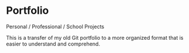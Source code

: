 Portfolio
=========

Personal / Professional / School Projects

This is a transfer of my old Git portfolio to a more organized format that is easier to understand and comprehend.
